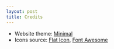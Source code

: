 ```yaml
---
layout: post
title: Credits
---
```

- Website theme: [Minimal](https://github.com/pages-themes/minimal/tree/master)
- Icons source: [Flat Icon](https://www.flaticon.com/), [Font Awesome](https://fontawesome.com/)
